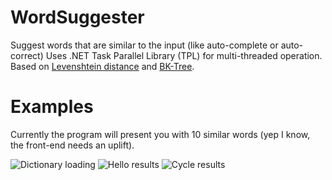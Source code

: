 # WordSuggester
Suggest words that are similar to the input (like auto-complete or auto-correct)
Uses .NET Task Parallel Library (TPL) for multi-threaded operation. Based on [Levenshtein distance](https://en.wikipedia.org/wiki/Levenshtein_distance#:~:text=Informally%2C%20the%20Levenshtein%20distance%20between,considered%20this%20distance%20in%201965.) and [BK-Tree](https://en.wikipedia.org/wiki/BK-tree).

# Examples
Currently the program will present you with 10 similar words (yep I know, the front-end needs an uplift).

![Dictionary loading](docs/imgs/loading_dictionary.jpg)
![Hello results](docs/imgs/hello_10_results.jpg)
![Cycle results](docs/imgs/cycle_10_results.jpg)